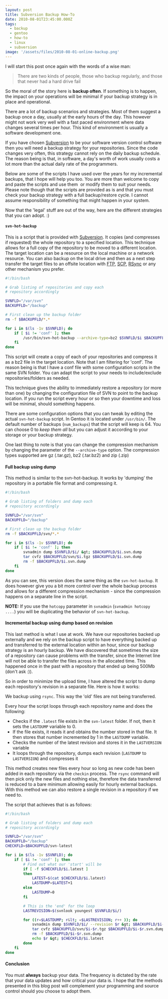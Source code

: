 ```yaml
---
layout: post
title: Subversion Backup How-To
date: 2010-08-01T23:45:00.000Z
tags:
  - backup
  - gentoo
  - how-to
  - linux
  - subversion
image: '/assets/files/2010-08-01-online-backup.png'
---
```

I will start this post once again with the words of a wise man:

> There are two kinds of people, those who backup regularly, and those that never had a hard drive fail

So the moral of the story here is **backup often**. If something is to happen, the impact on your operations will be minimal if your backup strategy is in place and operational.

There are a lot of backup scenarios and strategies. Most of them suggest a backup once a day, usually at the early hours of the day. This however might not work very well with a fast paced environment where data changes several times per hour. This kind of environment is usually a software development one.

If you have chosen [Subversion](https://subversion.apache.org/) to be your software version control software then you will need a backup strategy for your repositories. Since the code changes very often, this strategy cannot rely on the daily backup schedule. The reason being is that, in software, a day's worth of work usually costs a lot more than the actual daily rate of the programmers.

Below are some of the scripts I have used over the years for my incremental backups, that I hope will help you too. You are more than welcome to copy and paste the scripts and use them &nbsp;or modify them to suit your needs. Please note though that the scripts are provided as is and that you must check your backup strategy with a full backup/restore cycle. I cannot assume responsibility of something that might happen in your system.

Now that the 'legal' stuff are out of the way, here are the different strategies that you can adopt. :)

#### `svn-hot-backup`

This is a script that is provided with [Subversion](https://subversion.apache.org/). It copies (and compresses if requested) the whole repository to a specified location. This technique allows for a full copy of the repository to be moved to a different location. The target location can be a resource on the local machine or a network resource. You can also backup on the local drive and then as a next step transfer the target files to an offsite location with [FTP](https://en.wikipedia.org/wiki/File_Transfer_Protocol), [SCP](https://en.wikipedia.org/wiki/Secure_copy), [RSync](https://www.samba.org/rsync/) or any other mechanism you prefer.

```sh
#!/bin/bash

# Grab listing of repositories and copy each
# repository accordingly

SVNFLD="/var/svn"
BACKUPFLD="/backup"

# First clean up the backup folder
rm -f $BACKUPFLD/*.*

for i in $(ls -1v $SVNFLD); do
    if [ $i != 'conf' ]; then
        /usr/bin/svn-hot-backup --archive-type=bz2 $SVNFLD/$i $BACKUPFLD
    fi
done
```

This script will create a copy of each of your repositories and compress it as a bz2 file in the target location. Note that I am filtering for 'conf'. The reason being is that I have a conf file with some configuration scripts in the same SVN folder. You can adapt the script to your needs to include/exclude repositories/folders as needed.

This technique gives the ability to immediately restore a repository (or more than one) by changing the configuration file of SVN to point to the backup location. If you run the script every hour or so then your downtime and loss will be minimal, should something happens.

There are some configuration options that you can tweak by editing the actual `svn-hot-backup` script. In Gentoo it is located under `/usr/bin/`. The default number of backups (`num_backups`) that the script will keep is 64. You can choose 0 to *keep them all* but you can adjust it according to your storage or your backup strategy.

One last thing to note is that you can change the compression mechanism by changing the parameter of the `--archive-type` option. The compression types supported are gz (.tar.gz), bz2 (.tar.bz2) and zip (.zip)

#### Full backup using dump

This method is similar to the svn-hot-backup. It works by 'dumping' the repository in a portable file format and compressing it.

```sh
#!/bin/bash

# Grab listing of folders and dump each
# repository accordingly

SVNFLD="/var/svn"
BACKUPFLD="/backup"

# First clean up the backup folder
rm -f $BACKUPFLD/svn/*.*

for i in $(ls -1v $SVNFLD); do
    if [ $i != 'conf' ]; then
        svnadmin dump $SVNFLD/$i/ &gt; $BACKUPFLD/$i.svn.dump
        tar cvfz $BACKUPFLD/svn/$i.tgz $BACKUPFLD/$i.svn.dump
        rm -f $BACKUPFLD/$i.svn.dump
    fi
done
```

As you can see, this version does the same thing as the `svn-hot-backup`. It does however give you a bit more control over the whole backup process and allows for a different compression mechanism - since the compression happens on a separate line in the script.

**NOTE:** If you use the `hotcopy` parameter in `svnadmin` (`svnadmin hotcopy ....`) you will be duplicating the behavior of `svn-hot-backup`.

#### Incremental backup using dump based on revision

This last method is what I use at work. We have our repositories backed up externally and we rely on the backup script to have everything backed up and transferred to the external location within an hour, since our backup strategy is an hourly backup. We have discovered that sometimes the size of a repository can cause problems with the transfer, since the Internet line will not be able to transfer the files across in the allocated time. This happened once in the past with a repository that ended up being 500Mb (don't ask :)).

So in order to minimize the upload time, I have altered the script to dump each repository's revision in a separate file. Here is how it works:

We backup using `rsync`. This way the 'old' files are not being transferred.

Every hour the script loops through each repository name and does the following:

- Checks if the `.latest` file exists in the `svn-latest` folder. If not, then it sets the `LASTDUMP` variable to 0.
- If the file exists, it reads it and obtains the number stored in that file. It then stores that number incremented by 1 in the `LASTDUMP` variable.
- Checks the number of the latest revision and stores it in the `LASTVERSION` variable
- It loops through the repository, dumps each revision (`LASTDUMP` to `LASTVERSION`) and compresses it

This method creates new files every hour so long as new code has been added in each repository via the `checkin` process. The `rsync` command will then pick only the new files and nothing else, therefore the data transferred is reduced to a bare minimum allowing easily for hourly external backups. With this method we can also restore a single revision in a repository if we need to.

The script that achieves that is as follows:

```sh
#!/bin/bash

# Grab listing of folders and dump each
# repository accordingly

SVNFLD="/var/svn"
BACKUPFLD="/backup"
CHECKFLD=$BACKUPFLD/svn-latest

for i in $(ls -1v $SVNFLD); do
    if [ $i != 'conf' ]; then
        # Find out what our 'start' will be
        if [ -f $CHECKFLD/$i.latest ]
        then
            LATEST=$(cat $CHECKFLD/$i.latest)
            LASTDUMP=$LATEST+1
        else
            LASTDUMP=0
        fi

        # This is the 'end' for the loop
        LASTREVISION=$(svnlook youngest $SVNFLD/$i/)

        for ((r=$LASTDUMP; r&lt; =$LASTREVISION; r++ )); do
            svnadmin dump $SVNFLD/$i/ --revision $r &gt; $BACKUPFLD/$i-$r.svn.dump
            tar cvfz $BACKUPFLD/svn/$i-$r.tgz $BACKUPFLD/$i-$r.svn.dump
            rm -f $BACKUPFLD/$i-$r.svn.dump
            echo $r &gt; $CHECKFLD/$i.latest
        done
    fi
done
```

#### Conclusion

You must **always** backup your data. The frequency is dictated by the rate that your data updates and how critical your data is. I hope that the methods presented in this blog post will complement your programming and source control should you choose to adopt them.
